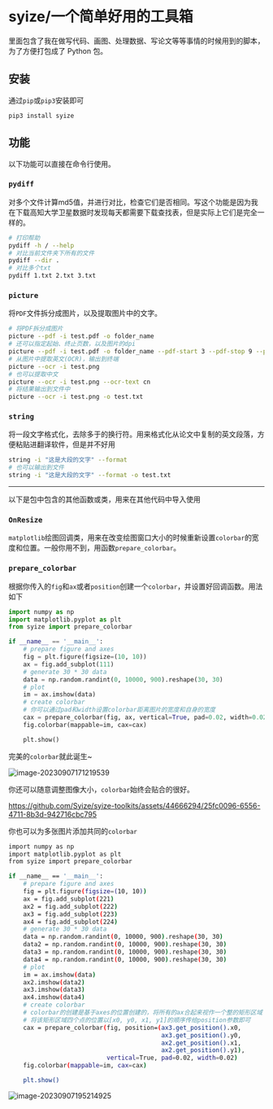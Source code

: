 # syize/一个简单好用的工具箱

里面包含了我在做写代码、画图、处理数据、写论文等等事情的时候用到的脚本，为了方便打包成了 Python 包。

## 安装

通过`pip`或`pip3`安装即可

```
pip3 install syize
```

## 功能

以下功能可以直接在命令行使用。

### `pydiff`

对多个文件计算md5值，并进行对比，检查它们是否相同。写这个功能是因为我在下载高知大学卫星数据时发现每天都需要下载查找表，但是实际上它们是完全一样的。

```bash
# 打印帮助
pydiff -h / --help
# 对比当前文件夹下所有的文件
pydiff --dir .
# 对比多个txt
pydiff 1.txt 2.txt 3.txt
```

### `picture`

将`PDF`文件拆分成图片，以及提取图片中的文字。

```bash
# 将PDF拆分成图片
picture --pdf -i test.pdf -o folder_name
# 还可以指定起始、终止页数，以及图片的dpi
picture --pdf -i test.pdf -o folder_name --pdf-start 3 --pdf-stop 9 --pdf-dpi 1000
# 从图片中提取英文(OCR)，输出到终端
picture --ocr -i test.png
# 也可以提取中文
picture --ocr -i test.png --ocr-text cn
# 将结果输出到文件中
picture --ocr -i test.png -o test.txt
```

### `string`

将一段文字格式化，去除多于的换行符。用来格式化从论文中复制的英文段落，方便粘贴进翻译软件，但是并不好用

```bash
string -i "这是大段的文字" --format
# 也可以输出到文件
string -i "这是大段的文字" --format -o test.txt
```

---

以下是包中包含的其他函数或类，用来在其他代码中导入使用

### `OnResize`

`matplotlib`绘图回调类，用来在改变绘图窗口大小的时候重新设置`colorbar`的宽度和位置。一般你用不到，用函数`prepare_colorbar`。

### `prepare_colorbar`

根据你传入的`fig`和`ax`或者`position`创建一个`colorbar`，并设置好回调函数。用法如下

```python
import numpy as np
import matplotlib.pyplot as plt
from syize import prepare_colorbar

if __name__ == '__main__':
    # prepare figure and axes
    fig = plt.figure(figsize=(10, 10))
    ax = fig.add_subplot(111)
    # generate 30 * 30 data
    data = np.random.randint(0, 10000, 900).reshape(30, 30)
    # plot
    im = ax.imshow(data)
    # create colorbar
    # 你可以通过pad和width设置colorbar距离图片的宽度和自身的宽度
    cax = prepare_colorbar(fig, ax, vertical=True, pad=0.02, width=0.02)
    fig.colorbar(mappable=im, cax=cax)

    plt.show()
```

完美的`colorbar`就此诞生\~

![image-20230907171219539](./pic/image-20230907171219539.png)

你还可以随意调整图像大小，`colorbar`始终会贴合的很好。


https://github.com/Syize/syize-toolkits/assets/44666294/25fc0096-6556-4711-8b3d-942716cbc795


你也可以为多张图片添加共同的`colorbar`

```bash
import numpy as np
import matplotlib.pyplot as plt
from syize import prepare_colorbar

if __name__ == '__main__':
    # prepare figure and axes
    fig = plt.figure(figsize=(10, 10))
    ax = fig.add_subplot(221)
    ax2 = fig.add_subplot(222)
    ax3 = fig.add_subplot(223)
    ax4 = fig.add_subplot(224)
    # generate 30 * 30 data
    data = np.random.randint(0, 10000, 900).reshape(30, 30)
    data2 = np.random.randint(0, 10000, 900).reshape(30, 30)
    data3 = np.random.randint(0, 10000, 900).reshape(30, 30)
    data4 = np.random.randint(0, 10000, 900).reshape(30, 30)
    # plot
    im = ax.imshow(data)
    ax2.imshow(data2)
    ax3.imshow(data3)
    ax4.imshow(data4)
    # create colorbar
    # colorbar的创建是基于axes的位置创建的，将所有的ax合起来视作一个整的矩形区域
    # 将该矩形区域四个点的位置以[x0, y0, x1, y1]的顺序传给position参数即可
    cax = prepare_colorbar(fig, position=(ax3.get_position().x0,
                                          ax3.get_position().y0,
                                          ax2.get_position().x1,
                                          ax2.get_position().y1),
                           vertical=True, pad=0.02, width=0.02)
    fig.colorbar(mappable=im, cax=cax)

    plt.show()
```



![image-20230907195214925](./pic/image-20230907195214925.png)
